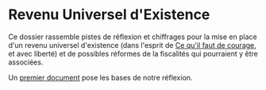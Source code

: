 # Revenu Universel d'Existence

Ce dossier rassemble pistes de réflexion et chiffrages pour la mise en place d'un revenu universel d'existence (dans l'esprit de [Ce qu'il faut de courage](https://www.decitre.fr/livres/ce-qu-il-faut-de-courage-9782849907023.html), et avec liberté) et de possibles réformes de la fiscalités qui pourraient y être associées. 

Un [premier document](https://github.com/MalkIPP/RUE/blob/main/quel-RUE.md) pose les bases de notre réflexion. 

